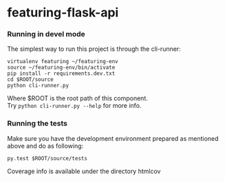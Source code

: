 featuring-flask-api
====================

### Running in devel mode

The simplest way to run this project is through the cli-runner:

```
virtualenv featuring ~/featuring-env
source ~/featuring-env/bin/activate
pip install -r requirements.dev.txt
cd $ROOT/source
python cli-runner.py
```

Where $ROOT is the root path of this component.  
Try ```python cli-runner.py --help``` for more info.

### Running the tests

Make sure you have the development environment prepared as mentioned above and do as following:

```
py.test $ROOT/source/tests
```

Coverage info is available under the directory htmlcov
